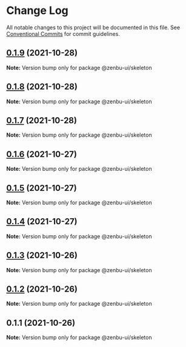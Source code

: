 # Change Log

All notable changes to this project will be documented in this file.
See [Conventional Commits](https://conventionalcommits.org) for commit guidelines.

## [0.1.9](https://github.com/KodepandaID/zenbu-ui/compare/@zenbu-ui/skeleton@0.1.8...@zenbu-ui/skeleton@0.1.9) (2021-10-28)

**Note:** Version bump only for package @zenbu-ui/skeleton





## [0.1.8](https://github.com/KodepandaID/zenbu-ui/compare/@zenbu-ui/skeleton@0.1.7...@zenbu-ui/skeleton@0.1.8) (2021-10-28)

**Note:** Version bump only for package @zenbu-ui/skeleton





## [0.1.7](https://github.com/KodepandaID/zenbu-ui/compare/@zenbu-ui/skeleton@0.1.6...@zenbu-ui/skeleton@0.1.7) (2021-10-28)

**Note:** Version bump only for package @zenbu-ui/skeleton





## [0.1.6](https://github.com/KodepandaID/zenbu-ui/compare/@zenbu-ui/skeleton@0.1.5...@zenbu-ui/skeleton@0.1.6) (2021-10-27)

**Note:** Version bump only for package @zenbu-ui/skeleton





## [0.1.5](https://github.com/KodepandaID/zenbu-ui/compare/@zenbu-ui/skeleton@0.1.4...@zenbu-ui/skeleton@0.1.5) (2021-10-27)

**Note:** Version bump only for package @zenbu-ui/skeleton





## [0.1.4](https://github.com/KodepandaID/zenbu-ui/compare/@zenbu-ui/skeleton@0.1.3...@zenbu-ui/skeleton@0.1.4) (2021-10-27)

**Note:** Version bump only for package @zenbu-ui/skeleton





## [0.1.3](https://github.com/KodepandaID/zenbu-ui/compare/@zenbu-ui/skeleton@0.1.2...@zenbu-ui/skeleton@0.1.3) (2021-10-26)

**Note:** Version bump only for package @zenbu-ui/skeleton





## [0.1.2](https://github.com/KodepandaID/zenbu-ui/compare/@zenbu-ui/skeleton@0.1.1...@zenbu-ui/skeleton@0.1.2) (2021-10-26)

**Note:** Version bump only for package @zenbu-ui/skeleton





## 0.1.1 (2021-10-26)

**Note:** Version bump only for package @zenbu-ui/skeleton

